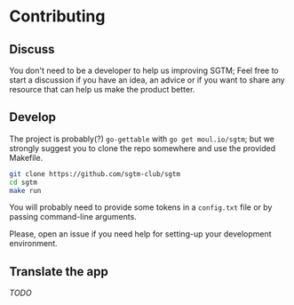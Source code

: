 # Contributing

## Discuss

You don't need to be a developer to help us improving SGTM; Feel free to start a discussion if you have an idea, an advice or if you want to share any resource that can help us make the product better.

## Develop

The project is probably(?) `go-gettable` with `go get moul.io/sgtm`; but we strongly suggest you to clone the repo somewhere and use the provided Makefile.

```bash
git clone https://github.com/sgtm-club/sgtm
cd sgtm
make run
```

You will probably need to provide some tokens in a `config.txt` file or by passing command-line arguments.

Please, open an issue if you need help for setting-up your development environment.

## Translate the app

*TODO*
